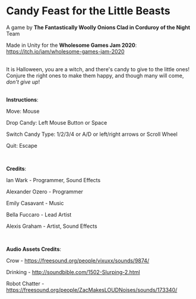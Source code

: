 # Candy Feast for the Little Beasts

A game by **The Fantastically Woolly Onions Clad in Corduroy of the Night** Team

Made in Unity for the **Wholesome Games Jam 2020**: https://itch.io/jam/wholesome-games-jam-2020
<br/><br/>

It is Halloween, you are a witch, and there's candy to give to the little ones! Conjure the right ones to make them happy, and though many will come, *don't give up*!
<br/><br/>

**Instructions**:

Move: Mouse

Drop Candy: Left Mouse Button or Space

Switch Candy Type: 1/2/3/4 or A/D or left/right arrows or Scroll Wheel

Quit: Escape

<br/>

**Credits**:

Ian Wark - Programmer, Sound Effects

Alexander Ozero - Programmer

Emily Casavant - Music

Bella Fuccaro - Lead Artist

Alexis Graham - Artist, Sound Effects

<br/>

**Audio Assets Credits**:

Crow - https://freesound.org/people/vixuxx/sounds/9874/

Drinking - http://soundbible.com/1502-Slurping-2.html

Robot Chatter - https://freesound.org/people/ZacMakesLOUDNoises/sounds/173340/
